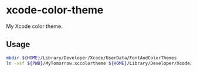 # xcode-color-theme

My Xcode color theme.

## Usage

```sh
mkdir ${HOME}/Library/Developer/Xcode/UserData/FontAndColorThemes
ln -vsf ${PWD}/MyTomorrow.xccolortheme ${HOME}/Library/Developer/Xcode/UserData/FontAndColorThemes/MyTomorrow.xccolortheme
```

